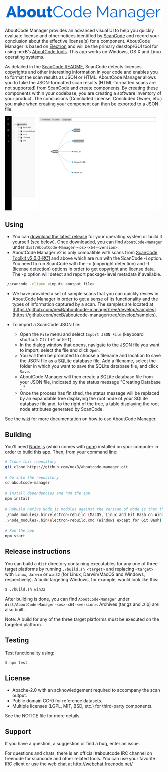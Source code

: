 # <img src="assets/images/aboutcode-logo.png" align="center" alt="AboutCode Manager">

AboutCode Manager provides an advanced visual UI to help you quickly evaluate
license and other notices identified by [ScanCode](https://github.com/nexB/scancode-toolkit/) and record your conclusion
about the effective license(s) for a component. AboutCode Manager is based on
[Electron](https://electron.atom.io/) and will be the primary desktop/GUI tool for using nexB’s [AboutCode
tools](https://github.com/nexB/aboutcode). This app works on Windows, OS X and Linux operating systems.

As detailed in the [ScanCode README](https://github.com/nexB/scancode-toolkit/), ScanCode detects licenses, copyrights and other interesting information in your code and enables you to format the scan results as JSON or HTML. AboutCode Manager allows you to take the JSON-formatted scan results (HTML-formatted scans are not supported)
from ScanCode and create components. By creating these components
within your codebase, you are creating a software inventory of your product.
The conclusions (Concluded License, Concluded Owner, etc.) you make when
creating your component can then be exported to a JSON file.

![AboutCode Manager](assets/images/aboutcode-manager-nodeview.gif)

## Using

* You can [download the latest release](https://github.com/nexB/aboutcode-manager/releases) for your operating system or build it yourself (see below).
Once downloaded, you can find `AboutCode-Manager` under `dist/AboutCode-Manager-<os>-x64-<version>`.
* AboutCode Manager v2 is only compatible with scans from [ScanCode Toolkit v2.0.0-RC1](https://github.com/nexB/scancode-toolkit/releases) and above which are run with the ScanCode -i option.  You need to run ScanCode with the -c (copyright detection) and -l (license detection) options in order to get copyright and license data.  The -p option will detect and report package-level metadata if available.

```bash
./scancode -clipeu <input> <output_file>
```

* We have provided a set of sample scans that you can quickly review in AboutCode Manager in order to get a sense of its functionality and the types of information captured by a scan.  The samples are located at [https://github.com/nexB/aboutcode-manager/tree/develop/samples](https://github.com/nexB/aboutcode-manager/tree/develop/samples).

* To import a ScanCode JSON file:
  * Open the `File` menu and select `Import JSON File` (keyboard shortcut: <kbd>Ctrl+I</kbd> or <kbd>&#8984;+I</kbd>).
  * In the dialog window that opens, navigate to the JSON file you want to import, select the file and click `Open`.
  * You will then be prompted to choose a filename and location to save the JSON file as a SQLite database file.  Add a filename, select the folder in which you want to save the SQLite database file, and click `Save`.
  * AboutCode Manager will then create a SQLite database file from your JSON file, indicated by the status message "Creating Database ..."
  * Once the process has finished, the status message will be replaced by an expandable tree displaying the root node of your SQLite database file and, to the right of the tree, a table displaying the root node attributes generated by ScanCode.

See the [wiki](https://github.com/nexB/aboutcode-manager/wiki#tutorials) for more documentation on how to use AboutCode Manager.

## Building

You'll need [Node.js](https://nodejs.org) (which comes with [npm](http://npmjs.com)) installed on your computer in order to build this app.
Then, from your command line:

```bash
# Clone this repository
git clone https://github.com/nexB/aboutcode-manager.git

# Go into the repository
cd aboutcode-manager

# Install dependencies and run the app
npm install

# Rebuild native Node.js modules against the version of Node.js that the app is using
./node_modules/.bin/electron-rebuild (MacOS, Linux and Git Bash on Windows)
.\node_modules\.bin\electron-rebuild.cmd (Windows except for Git Bash)

# Run the app
npm start
```

## Release instructions

You can build a `dist` directory containing executables for any one of three target platforms by running `./build.sh <target>` and replacing `<target>` with `linux`, `darwin` or `win32` (for Linux, Darwin/MacOS and Windows, respectively).  A build targeting Windows, for example, would look like this:

```bash
$ ./build.sh win32
```

After building is done, you can find `AboutCode-Manager` under `dist/AboutCode-Manager-<os>-x64-<version>`.
Archives (tar.gz and .zip) are also built.

Note: A build for any of the three target platforms must be executed on the targeted platform.

## Testing

Test functionality using:

```bash
$ npm test
```

## License

* Apache-2.0 with an acknowledgement required to accompany the scan output.
* Public domain CC-0 for reference datasets.
* Multiple licenses (LGPL, MIT, BSD, etc.) for third-party components.

See the NOTICE file for more details.

## Support

If you have a question, a suggestion or find a bug, enter an issue.

For questions and chats, there is an official #aboutcode IRC channel on freenode for
scancode and other related tools. You can use your favorite IRC client or use the
web chat at http://webchat.freenode.net/
